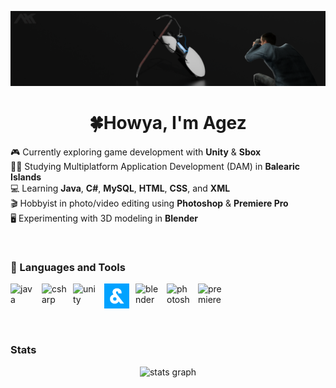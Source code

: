 ![Alt text](github_banner.png)

<div align="center">
  <h1 align="center">🍀Howya, I'm Agez</h1>
</div>

<p>🎮 Currently exploring game development with <b>Unity</b> & <b>Sbox</b><br>👨‍🎓 Studying Multiplatform Application Development (DAM) in <b>Balearic Islands</b><br>💻 Learning <b>Java</b>, <b>C#</b>, <b>MySQL</b>, <b>HTML</b>, <b>CSS</b>, and <b>XML</b><br>🎬 Hobbyist in photo/video editing using <b>Photoshop</b> & <b>Premiere Pro</b><br>🖥️ Experimenting with 3D modeling in <b>Blender</b></p>
<br />

<h3 align="left">🧰 Languages and Tools</h3>
<img align="left" alt="java" width="40" height="40" style="padding-right:10px;" src="https://cdn.jsdelivr.net/gh/devicons/devicon@latest/icons/java/java-original.svg"/>
<img align="left" alt="csharp" width="40" height="40" style="padding-right:10px;" src="https://cdn.jsdelivr.net/gh/devicons/devicon@latest/icons/csharp/csharp-original.svg" />
<img align="left" alt="unity" width="40"  height="40" style="padding-right:10px;" src="https://cdn.jsdelivr.net/gh/devicons/devicon@latest/icons/unity/unity-original.svg"/>
<img align="left" alt="sbox" width="40"  height="40" style="padding-right:10px;" src="icons/sbox.png"/>
<img align="left" alt="blender" width="40" height="40" style="padding-right:10px;" src="https://cdn.jsdelivr.net/gh/devicons/devicon@latest/icons/blender/blender-original.svg"/>
<img align="left" alt="photoshop" width="40" height="40" style="padding-right:10px;" src="https://cdn.jsdelivr.net/gh/devicons/devicon@latest/icons/photoshop/photoshop-original.svg"/>
<img align="left" alt="premierepro" width="40" height="40" style="padding-right:10px;" src="https://cdn.jsdelivr.net/gh/devicons/devicon@latest/icons/premierepro/premierepro-original.svg"/>
<br />

#

<br />

<h3 align="left">Stats</h3>

<div align="center">
  <img src="https://github-readme-stats.vercel.app/api?username=ahkagez&hide_title=false&hide_rank=false&show_icons=true&include_all_commits=true&count_private=true&disable_animations=false&theme=dark&locale=en&hide_border=false" height="150" alt="stats graph"  />
  <!-- <img src="https://github-readme-stats.vercel.app/api/top-langs?username=ahkagez&locale=en&hide_title=false&layout=compact&card_width=320&langs_count=5&theme=dark&hide_border=false" height="150" alt="languages graph"  /> -->
</div>
